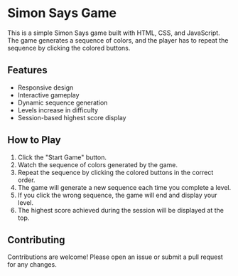 # Simon Says Game

This is a simple Simon Says game built with HTML, CSS, and JavaScript. The game generates a sequence of colors, and the player has to repeat the sequence by clicking the colored buttons.

## Features
- Responsive design
- Interactive gameplay
- Dynamic sequence generation
- Levels increase in difficulty
- Session-based highest score display

## How to Play
1. Click the "Start Game" button.
2. Watch the sequence of colors generated by the game.
3. Repeat the sequence by clicking the colored buttons in the correct order.
4. The game will generate a new sequence each time you complete a level.
5. If you click the wrong sequence, the game will end and display your level.
6. The highest score achieved during the session will be displayed at the top.

## Contributing
Contributions are welcome! Please open an issue or submit a pull request for any changes.